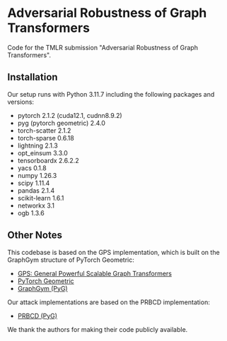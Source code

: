 # Adversarial Robustness of Graph Transformers

Code for the TMLR submission "Adversarial Robustness of Graph Transformers".

## Installation

Our setup runs with Python 3.11.7 including the following packages and versions:

* pytorch 2.1.2 (cuda12.1, cudnn8.9.2)
* pyg (pytorch geometric) 2.4.0
* torch-scatter 2.1.2
* torch-sparse 0.6.18
* lightning 2.1.3
* opt_einsum 3.3.0
* tensorboardx 2.6.2.2
* yacs 0.1.8
* numpy 1.26.3
* scipy 1.11.4
* pandas 2.1.4
* scikit-learn 1.6.1
* networkx 3.1
* ogb 1.3.6

## Other Notes

This codebase is based on the GPS implementation, which is built on the GraphGym structure of PyTorch Geometric:

* [GPS: General Powerful Scalable Graph Transformers](https://github.com/rampasek/GraphGPS)
* [PyTorch Geometric](https://github.com/pyg-team/pytorch_geometric/tree/master)
* [GraphGym (PyG)](https://pytorch-geometric.readthedocs.io/en/2.3.1/notes/graphgym.html)

Our attack implementations are based on the PRBCD implementation:

* [PRBCD (PyG)](https://pytorch-geometric.readthedocs.io/en/2.3.1/_modules/torch_geometric/contrib/nn/models/rbcd_attack.html)

We thank the authors for making their code publicly available.